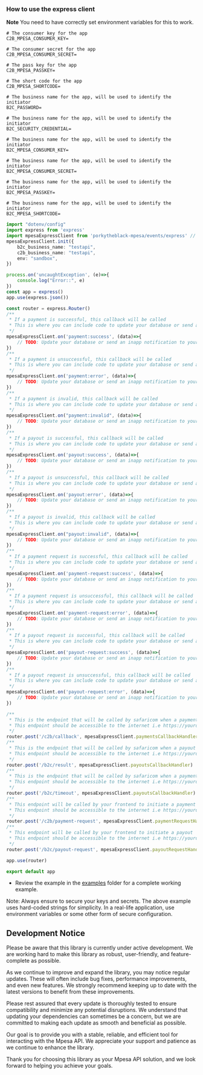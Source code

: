 

### How to use the express client
**Note** You need to have correctly set environment variables for this to work.
```env
# The consumer key for the app
C2B_MPESA_CONSUMER_KEY=

# The consumer secret for the app
C2B_MPESA_CONSUMER_SECRET=

# The pass key for the app
C2B_MPESA_PASSKEY=

# The short code for the app
C2B_MPESA_SHORTCODE=

# The business name for the app, will be used to identify the initiator
B2C_PASSWORD=

# The business name for the app, will be used to identify the initiator
B2C_SECURITY_CREDENTIAL=

# The business name for the app, will be used to identify the initiator
B2C_MPESA_CONSUMER_KEY=

# The business name for the app, will be used to identify the initiator
B2C_MPESA_CONSUMER_SECRET=

# The business name for the app, will be used to identify the initiator
B2C_MPESA_PASSKEY=

# The business name for the app, will be used to identify the initiator
B2C_MPESA_SHORTCODE=
```
```ts
import "dotenv/config"
import express from 'express'
import mpesaExpressClient from 'porkytheblack-mpesa/events/express' // This is a singleton instance of the mpesa express client
mpesaExpressClient.init({
    b2c_business_name: "testapi",
    c2b_business_name: "testapi",
    env: "sandbox",
})

process.on('uncaughtException', (e)=>{
    console.log("Error::", e)
})
const app = express()
app.use(express.json())

const router = express.Router()
/**
 * If a payment is successful, this callback will be called 
 * This is where you can include code to update your database or send an inapp notification to your user
 */
mpesaExpressClient.on('payment:success', (data)=>{
    // TODO: Update your database or send an inapp notification to your user
})
/**
 * If a payment is unsuccessful, this callback will be called
 * This is where you can include code to update your database or send an inapp notification to your user
 */
mpesaExpressClient.on('payment:error', (data)=>{
    // TODO: Update your database or send an inapp notification to your user
})
/**
 * If a payment is invalid, this callback will be called
 * This is where you can include code to update your database or send an inapp notification to your user    
 */
mpesaExpressClient.on("payment:invalid", (data)=>{
    // TODO: Update your database or send an inapp notification to your user
})
/**
 * If a payout is successful, this callback will be called
 * This is where you can include code to update your database or send an inapp notification to your user
 */
mpesaExpressClient.on('payout:success', (data)=>{
    // TODO: Update your database or send an inapp notification to your user
})
/**
 * If a payout is unsuccessful, this callback will be called
 * This is where you can include code to update your database or send an inapp notification to your user
 */
mpesaExpressClient.on('payout:error', (data)=>{
    // TODO: Update your database or send an inapp notification to your user
})
/**
 * If a payout is invalid, this callback will be called
 * This is where you can include code to update your database or send an inapp notification to your user
 */
mpesaExpressClient.on("payout:invalid", (data)=>{
    // TODO: Update your database or send an inapp notification to your user
})
/**
 * If a payment request is successful, this callback will be called
 * This is where you can include code to update your database or send an inapp notification to your user
 */
mpesaExpressClient.on('payment-request:success', (data)=>{
    // TODO: Update your database or send an inapp notification to your user
})
/**
 * If a payment request is unsuccessful, this callback will be called
 * This is where you can include code to update your database or send an inapp notification to your user
 */
mpesaExpressClient.on('payment-request:error', (data)=>{
    // TODO: Update your database or send an inapp notification to your user
})
/**
 * If a payout request is successful, this callback will be called
 * This is where you can include code to update your database or send an inapp notification to your user
 */
mpesaExpressClient.on('payout-request:success', (data)=>{
    // TODO: Update your database or send an inapp notification to your user
})
/**
 * If a payout request is unsuccessful, this callback will be called
 * This is where you can include code to update your database or send an inapp notification to your user
 */
mpesaExpressClient.on('payout-request:error', (data)=>{
    // TODO: Update your database or send an inapp notification to your user
})

/**
 * This is the endpoint that will be called by safaricom when a payment is made
 * This endpoint should be accessible to the internet i.e https://yourdomain.com/c2b/callback
 */
router.post('/c2b/callback', mpesaExpressClient.paymentsCallbackHandler)
/**
 * This is the endpoint that will be called by safaricom when a payout is made
 * This endpoint should be accessible to the internet i.e https://yourdomain.com/b2c/callback
 */
router.post('/b2c/result', mpesaExpressClient.payoutsCallbackHandler)
/**
 * This is the endpoint that will be called by safaricom when a payment request is made
 * This endpoint should be accessible to the internet i.e https://yourdomain.com/c2b/timeout
 */
router.post('/b2c/timeout', mpesaExpressClient.payoutsCallbackHandler)
/**
 * This endpoint will be called by your frontend to initiate a payment
 * This endpoint should be accessible to the internet i.e https://yourdomain.com/c2b/payment-request
 */
router.post('/c2b/payment-request', mpesaExpressClient.paymentRequestHandler)
/**
 * This endpoint will be called by your frontend to initiate a payout
 * This endpoint should be accessible to the internet i.e https://yourdomain.com/b2c/payout-request
 */
router.post('/b2c/payout-request', mpesaExpressClient.payoutRequestHandler)

app.use(router)

export default app
```

- Review the example in the [examples](../../examples/express-example) folder for a complete working example.


Note: Always ensure to secure your keys and secrets. The above example uses hard-coded strings for simplicity. In a real-life application, use environment variables or some other form of secure configuration.

## Development Notice

Please be aware that this library is currently under active development. We are working hard to make this library as robust, user-friendly, and feature-complete as possible.

As we continue to improve and expand the library, you may notice regular updates. These will often include bug fixes, performance improvements, and even new features. We strongly recommend keeping up to date with the latest versions to benefit from these improvements.

Please rest assured that every update is thoroughly tested to ensure compatibility and minimize any potential disruptions. We understand that updating your dependencies can sometimes be a concern, but we are committed to making each update as smooth and beneficial as possible.

Our goal is to provide you with a stable, reliable, and efficient tool for interacting with the Mpesa API. We appreciate your support and patience as we continue to enhance the library.

Thank you for choosing this library as your Mpesa API solution, and we look forward to helping you achieve your goals.
